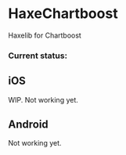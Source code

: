 HaxeChartboost
==============

Haxelib for Chartboost

### Current status:

## iOS

WIP. Not working yet.

## Android

Not working yet.